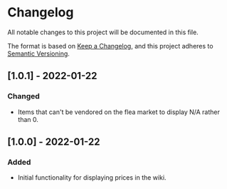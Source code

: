# Changelog

All notable changes to this project will be documented in this file.

The format is based on [Keep a Changelog](https://keepachangelog.com/en/1.0.0/),
and this project adheres to [Semantic Versioning](https://semver.org/spec/v2.0.0.html).

## [1.0.1] - 2022-01-22

### Changed

- Items that can't be vendored on the flea market to display N/A rather than 0.

## [1.0.0] - 2022-01-22

### Added

- Initial functionality for displaying prices in the wiki.
